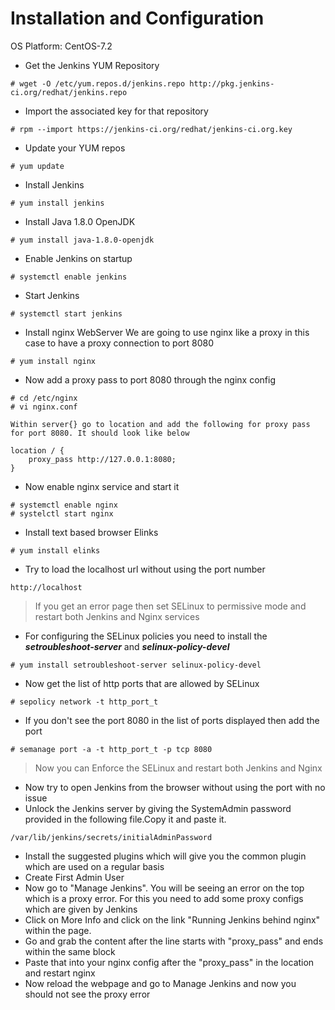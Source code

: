 # Installation and Configuration

OS Platform: CentOS-7.2

- Get the Jenkins YUM Repository
```
# wget -O /etc/yum.repos.d/jenkins.repo http://pkg.jenkins-ci.org/redhat/jenkins.repo
```

- Import the associated key for that repository
```
# rpm --import https://jenkins-ci.org/redhat/jenkins-ci.org.key
```

- Update your YUM repos
```
# yum update
```

- Install Jenkins
```
# yum install jenkins
```

- Install Java 1.8.0 OpenJDK
```
# yum install java-1.8.0-openjdk
```

- Enable Jenkins on startup
```
# systemctl enable jenkins
```

- Start Jenkins
```
# systemctl start jenkins
```

- Install nginx WebServer
We are going to use nginx like a proxy in this case to have a proxy connection to port 8080
```
# yum install nginx
```

- Now add a proxy pass to port 8080 through the nginx config
```
# cd /etc/nginx
# vi nginx.conf

Within server{} go to location and add the following for proxy pass for port 8080. It should look like below

location / {
	proxy_pass http://127.0.0.1:8080;
}
```

- Now enable nginx service and start it
```
# systemctl enable nginx
# systelctl start nginx
```

- Install text based browser Elinks
```
# yum install elinks
```

- Try to load the localhost url without using the port number
```
http://localhost
```

> If you get an error page then set SELinux to permissive mode and restart both Jenkins and Nginx services

- For configuring the SELinux policies you need to install the ***setroubleshoot-server*** and ***selinux-policy-devel***
```
# yum install setroubleshoot-server selinux-policy-devel
```

- Now get the list of http ports that are allowed by SELinux
```
# sepolicy network -t http_port_t
```

- If you don't see the port 8080 in the list of ports displayed then add the port
```
# semanage port -a -t http_port_t -p tcp 8080
```

> Now you can Enforce the SELinux and restart both Jenkins and Nginx

- Now try to open Jenkins from the browser without using the port with no issue
- Unlock the Jenkins server by giving the SystemAdmin password provided in the following file.Copy it and paste it.
```
/var/lib/jenkins/secrets/initialAdminPassword
```

- Install the suggested plugins which will give you the common plugin which are used on a regular basis
- Create First Admin User
- Now go to "Manage Jenkins". You will be seeing an error on the top which is a proxy error. For this you need to add some proxy configs which are given by Jenkins
- Click on More Info and click on the link "Running Jenkins behind nginx" within the page.
- Go and grab the content after the line starts with "proxy_pass" and ends within the same block
- Paste that into your nginx config after the "proxy_pass" in the location and restart nginx
- Now reload the webpage and go to Manage Jenkins and now you should not see the proxy error
